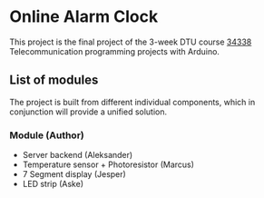 # Online Alarm Clock

This project is the final project of the 3-week DTU course [34338](https://kurser.dtu.dk/course/34338) Telecommunication programming projects with Arduino.

## List of modules
The project is built from different individual components, which in conjunction will provide a unified solution. 

### Module (Author)
- Server backend (Aleksander)
- Temperature sensor + Photoresistor (Marcus)
- 7 Segment display (Jesper)
- LED strip (Aske)
